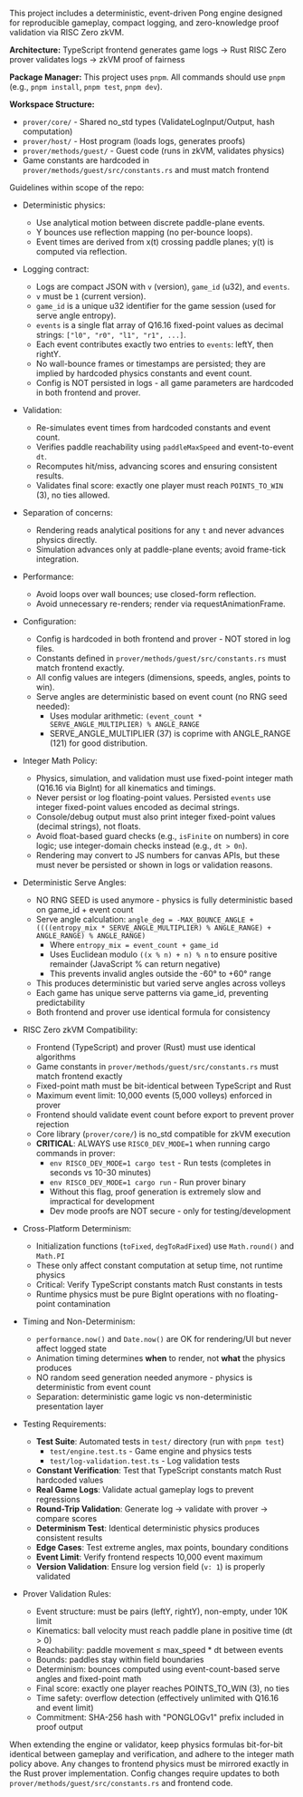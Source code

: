 This project includes a deterministic, event-driven Pong engine designed for reproducible gameplay, compact logging, and zero-knowledge proof validation via RISC Zero zkVM.

**Architecture:** TypeScript frontend generates game logs → Rust RISC Zero prover validates logs → zkVM proof of fairness

**Package Manager:** This project uses `pnpm`. All commands should use `pnpm` (e.g., `pnpm install`, `pnpm test`, `pnpm dev`).

**Workspace Structure:**
- `prover/core/` - Shared no_std types (ValidateLogInput/Output, hash computation)
- `prover/host/` - Host program (loads logs, generates proofs)
- `prover/methods/guest/` - Guest code (runs in zkVM, validates physics)
- Game constants are hardcoded in `prover/methods/guest/src/constants.rs` and must match frontend

Guidelines within scope of the repo:

- Deterministic physics:
  - Use analytical motion between discrete paddle-plane events.
  - Y bounces use reflection mapping (no per-bounce loops).
  - Event times are derived from x(t) crossing paddle planes; y(t) is computed via reflection.

- Logging contract:
  - Logs are compact JSON with `v` (version), `game_id` (u32), and `events`.
  - `v` must be `1` (current version).
  - `game_id` is a unique u32 identifier for the game session (used for serve angle entropy).
  - `events` is a single flat array of Q16.16 fixed-point values as decimal strings: `["l0", "r0", "l1", "r1", ...]`.
  - Each event contributes exactly two entries to `events`: leftY, then rightY.
  - No wall-bounce frames or timestamps are persisted; they are implied by hardcoded physics constants and event count.
  - Config is NOT persisted in logs - all game parameters are hardcoded in both frontend and prover.

- Validation:
  - Re-simulates event times from hardcoded constants and event count.
  - Verifies paddle reachability using `paddleMaxSpeed` and event-to-event `dt`.
  - Recomputes hit/miss, advancing scores and ensuring consistent results.
  - Validates final score: exactly one player must reach `POINTS_TO_WIN` (3), no ties allowed.

- Separation of concerns:
  - Rendering reads analytical positions for any `t` and never advances physics directly.
  - Simulation advances only at paddle-plane events; avoid frame-tick integration.

- Performance:
  - Avoid loops over wall bounces; use closed-form reflection.
  - Avoid unnecessary re-renders; render via requestAnimationFrame.

- Configuration:
  - Config is hardcoded in both frontend and prover - NOT stored in log files.
  - Constants defined in `prover/methods/guest/src/constants.rs` must match frontend exactly.
  - All config values are integers (dimensions, speeds, angles, points to win).
  - Serve angles are deterministic based on event count (no RNG seed needed):
    - Uses modular arithmetic: `(event_count * SERVE_ANGLE_MULTIPLIER) % ANGLE_RANGE`
    - SERVE_ANGLE_MULTIPLIER (37) is coprime with ANGLE_RANGE (121) for good distribution.

- Integer Math Policy:
  - Physics, simulation, and validation must use fixed-point integer math (Q16.16 via BigInt) for all kinematics and timings.
  - Never persist or log floating-point values. Persisted `events` use integer fixed-point values encoded as decimal strings.
  - Console/debug output must also print integer fixed-point values (decimal strings), not floats.
  - Avoid float-based guard checks (e.g., `isFinite` on numbers) in core logic; use integer-domain checks instead (e.g., `dt > 0n`).
  - Rendering may convert to JS numbers for canvas APIs, but these must never be persisted or shown in logs or validation reasons.

- Deterministic Serve Angles:
  - NO RNG SEED is used anymore - physics is fully deterministic based on game_id + event count
  - Serve angle calculation: `angle_deg = -MAX_BOUNCE_ANGLE + ((((entropy_mix * SERVE_ANGLE_MULTIPLIER) % ANGLE_RANGE) + ANGLE_RANGE) % ANGLE_RANGE)`
    - Where `entropy_mix = event_count + game_id`
    - Uses Euclidean modulo `((x % n) + n) % n` to ensure positive remainder (JavaScript % can return negative)
    - This prevents invalid angles outside the -60° to +60° range
  - This produces deterministic but varied serve angles across volleys
  - Each game has unique serve patterns via game_id, preventing predictability
  - Both frontend and prover use identical formula for consistency

- RISC Zero zkVM Compatibility:
  - Frontend (TypeScript) and prover (Rust) must use identical algorithms
  - Game constants in `prover/methods/guest/src/constants.rs` must match frontend exactly
  - Fixed-point math must be bit-identical between TypeScript and Rust
  - Maximum event limit: 10,000 events (5,000 volleys) enforced in prover
  - Frontend should validate event count before export to prevent prover rejection
  - Core library (`prover/core/`) is no_std compatible for zkVM execution
  - **CRITICAL**: ALWAYS use `RISC0_DEV_MODE=1` when running cargo commands in prover:
    - `env RISC0_DEV_MODE=1 cargo test` - Run tests (completes in seconds vs 10-30 minutes)
    - `env RISC0_DEV_MODE=1 cargo run` - Run prover binary
    - Without this flag, proof generation is extremely slow and impractical for development
    - Dev mode proofs are NOT secure - only for testing/development

- Cross-Platform Determinism:
  - Initialization functions (`toFixed`, `degToRadFixed`) use `Math.round()` and `Math.PI`
  - These only affect constant computation at setup time, not runtime physics
  - Critical: Verify TypeScript constants match Rust constants in tests
  - Runtime physics must be pure BigInt operations with no floating-point contamination

- Timing and Non-Determinism:
  - `performance.now()` and `Date.now()` are OK for rendering/UI but never affect logged state
  - Animation timing determines **when** to render, not **what** the physics produces
  - NO random seed generation needed anymore - physics is deterministic from event count
  - Separation: deterministic game logic vs non-deterministic presentation layer

- Testing Requirements:
  - **Test Suite**: Automated tests in `test/` directory (run with `pnpm test`)
    - `test/engine.test.ts` - Game engine and physics tests
    - `test/log-validation.test.ts` - Log validation tests
  - **Constant Verification**: Test that TypeScript constants match Rust hardcoded values
  - **Real Game Logs**: Validate actual gameplay logs to prevent regressions
  - **Round-Trip Validation**: Generate log → validate with prover → compare scores
  - **Determinism Test**: Identical deterministic physics produces consistent results
  - **Edge Cases**: Test extreme angles, max points, boundary conditions
  - **Event Limit**: Verify frontend respects 10,000 event maximum
  - **Version Validation**: Ensure log version field (`v: 1`) is properly validated

- Prover Validation Rules:
  - Event structure: must be pairs (leftY, rightY), non-empty, under 10K limit
  - Kinematics: ball velocity must reach paddle plane in positive time (dt > 0)
  - Reachability: paddle movement ≤ max_speed * dt between events
  - Bounds: paddles stay within field boundaries
  - Determinism: bounces computed using event-count-based serve angles and fixed-point math
  - Final score: exactly one player reaches POINTS_TO_WIN (3), no ties
  - Time safety: overflow detection (effectively unlimited with Q16.16 and event limit)
  - Commitment: SHA-256 hash with "PONGLOGv1" prefix included in proof output

When extending the engine or validator, keep physics formulas bit-for-bit identical between gameplay and verification, and adhere to the integer math policy above. Any changes to frontend physics must be mirrored exactly in the Rust prover implementation. Config changes require updates to both `prover/methods/guest/src/constants.rs` and frontend code.
